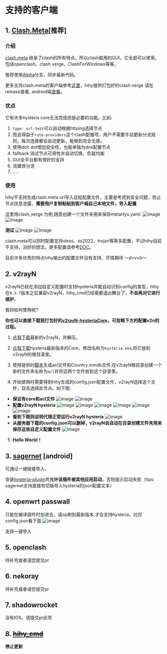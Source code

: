 # 支持的客户端

## 1. [Clash.Meta](https://github.com/emptysuns/Hi_Hysteria/releases/latest)[推荐]

### 介绍
[clash.meta](https://github.com/MetaCubeX/Clash.Meta/releases/tag/Prerelease-Alpha) 继承了clash的所有特点，所以clash能用的GUI，它全部可以使用，包括openclash、clash verge、ClashForWindows等等。

推荐使用[Alpha](https://github.com/MetaCubeX/Clash.Meta/releases/tag/Prerelease-Alpha)分支，同步最新代码。

更多支持clash.meta的客户端参考[这里](https://docs.metacubex.one/used)，hihy提供打包好的clash.verge 请在release查看, android端[查看](https://github.com/MetaCubeX/ClashMetaForAndroid/releases/tag/Prerelease-alpha)。

### 优点
它有许多hysteria core无法完成但是必要的功能。比如:
1. `type: url-test`可以自动根据httping选择节点
2. 而且得益于`rule-providers`这个clash配置项，用户不需要手动更新分流规则，每次连接都会自动更新，能做到完全无感。
3. 使用doh dot增加安全性，也能单独为dns配置节点
4. fallback 测试节点可用性并自动切换、负载均衡
5. GUI全平台都有很好的支持
6. 流媒体分流
7. .....

### 使用
hihy不支持生成clash.meta url导入远程配置文件，主要是考虑到安全问题，防止节点信息泄露，**需要用户复制粘贴到客户端自己本地文件，导入配置**

这里用clash_verge 为例,随意创建一个文件夹用来保存metaHys.yaml:
![image](../imgs/verge1.png)
![image](../imgs/verge2.png)

**测试**
![image](../imgs/verge3.png)
![image](../imgs/verge4.png)

clash.meta可以同时配置支持vless、ss2022、trojan等等多配置，不过hihy目前不支持，没好的想法，更多配置请参考[DOC](https://docs.metacubex.one/example/ex1)。

目前许多优秀的特点hihy输出的配置文件没有支持，尽情期待 ～d=v=b～

## 2. v2rayN

v2rayN已经在添加自定义配置时支持hysteria并能自动识别config的类型，hihy在`0.3.7`版本之后兼容v2rayN，hihy_cmd已经需要退出舞台了，**不会再对它进行维护**。

我将如何使用呢?

**你也可以直接下载我打包好的[v2rayN-hysteriaCore](https://github.com/emptysuns/Hi_Hysteria/releases/latest)，可忽略下方的配置v2n的过程。**

1. [点我下载](https://github.com/2dust/v2rayN/releases/latest/download/v2rayN.zip)最新的v2rayN，并解压。

2. [点我下载](https://github.com/HyNetwork/hysteria/releases/download/v1.2.0/hysteria-windows-amd64.exe)hysteria最新版本的Core，修改名称为`hysteria.exe`,将它放到v2rayN的根目录里。
3. 使用提供的[脚本](https://github.com/emptysuns/Hi_Hysteria/tree/main/acl)生成acl文件和Country.mmdb文件,在v2rayN根目录创建一个新的文件夹名称为`acl`并将这两个文件放到这个目录里。
4. 开始使用时需要得到hihy生成的config.json配置文件，v2rayN选择这个文件，双击选择此节点。如下图:

* **保证有core和acl文件**
![image](../imgs/v2ndir.png)
![image](../imgs/v2nacldir.png)
* **配置v2rayN hysteria**
![image](../imgs/v2n1.png)
![image](../imgs/v2n2.png)
![image](../imgs/v2n3.png)
![image](../imgs/v2n4.png)
![image](../imgs/v2n5.png)
![image](../imgs/v2n6.png)
* **看到下图则说明代理正常运行v2rayN hysteria**
![image](../imgs/v2n7.png)
* **从服务器下载的config.json可以删掉，v2rayN会自动在目录创建文件夹用来保存这些自定义配置文件**
![image](../imgs/v2n8.png)

5. **Hello World！**



## 3. [sagernet](https://play.google.com/store/apps/details?id=io.nekohasekai.sagernet&hl=en_SG&gl=US) [android]
  可通过一键链接导入。

  安装[hysteria-plugin](https://play.google.com/store/apps/details?id=io.nekohasekai.sagernet.plugin.hysteria&hl=en_SG&gl=US)并**允许该插件被其他应用启动**，否则提示启动失败（tips: sagernet支持直接剪切板导入hysteria的json配置文本）

## 4. openwrt passwall
只能在编译固件时加进去，请op刷到最新版本,才会支持hysteria，对应config.json看下面
![image](https://raw.githubusercontent.com/emptysuns/Hi_Hysteria/main/imgs/passwall.png)

支持一键导入

## 5. openclash
待补充或者请您提交pr

## 6. nekoray
待补充或者请您提交pr

## 7. shadowrocket
没有IOS，请提交pr此项

## 8. [~~hihy_cmd~~](cmd.md)
**停止更新**
